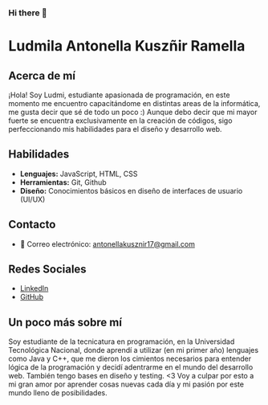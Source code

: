 ### Hi there 👋

# Ludmila Antonella Kuszñir Ramella

## Acerca de mí

¡Hola! Soy Ludmi, estudiante apasionada de programación, en este momento me encuentro capacitándome en distintas areas de la informática, me gusta decir que sé de todo un poco :) Aunque debo decir que mi mayor fuerte se encuentra exclusivamente en la creación de códigos, sigo perfeccionando mis habilidades para el diseño y desarrollo web.

## Habilidades

- **Lenguajes:** JavaScript, HTML, CSS
- **Herramientas:** Git, Github
- **Diseño:** Conocimientos básicos en diseño de interfaces de usuario (UI/UX)

## Contacto

- 📧 Correo electrónico: antonellakusznir17@gmail.com

## Redes Sociales

- [LinkedIn]([https://www.linkedin.com/in/juanperez](https://www.linkedin.com/in/ludmila-kusz%C3%B1ir-ramella-1bb778234))
- [GitHub](https://github.com/LudmilaRamella)

## Un poco más sobre mí

Soy estudiante de la tecnicatura en programación, en la Universidad Tecnológica Nacional, donde aprendí a utilizar (en mi primer año) lenguajes como Java y C++, que me dieron los cimientos necesarios para entender lógica de la programación y decidí adentrarme en el mundo del desarrollo web. También tengo bases en diseño y testing. <3 Voy a culpar por esto a mi gran amor por aprender cosas nuevas cada día y mi pasión por este mundo lleno de posibilidades.

